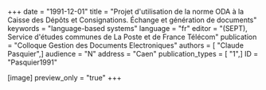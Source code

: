 +++
date = "1991-12-01"
title = "Projet d'utilisation de la norme ODA à la Caisse des Dépôts et Consignations. Échange et génération de documents"
keywords = "language-based systems"
language = "fr"
editor = "(SEPT), Service d'études communes de La Poste et de France Télécom"
publication = "Colloque Gestion des Documents Electroniques"
authors = [ "Claude Pasquier",]
audience = "N"
address = "Caen"
publication_types = [ "1",]
ID = "Pasquier1991"

[image]
preview_only = "true"
+++
